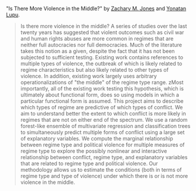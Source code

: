 "Is There More Violence in the Middle?"  by [Zachary M. Jones](http://zmjones.com) and [Yonatan Lupu](http://yonatanlupu.com/).

> Is there more violence in the middle? A series of studies over the last twenty years has suggested that violent outcomes such as civil war and human rights abuses are more common in regimes that are neither full autocracies nor full democracies. Much of the literature takes this notion as a given, despite the fact that it has not been subjected to sufficient testing.  Existing work contains references to multiple types of violence, the outbreak of which is likely related to regime characteristics but also likely related to other types of violence.  In addition, existing work largely uses arbitrary operationalizations of "the middle" of the regime type range. zMost importantly, all of the existing work testing this hypothesis, which is ultimately about functional form, does so using models in which a particular functional form is assumed. This project aims to describe which types of regime are predictive of which types of conflict. We aim to understand better the extent to which conflict is more likely in regimes that are not on either end of the spectrum. We use a random forest-like ensemble of multivariate regression and classification trees to simultaneously predict multiple forms of conflict using a large set of explanatory variables. We compute the marginal relationship between regime type and political violence for multiple measures of regime type to explore the possibly nonlinear and interactive relationship between conflict, regime type, and explanatory variables that are related to regime type and political violence. Our methodology allows us to estimate the conditions (both in terms of regime type and type of violence) under which there is or is not more violence in the middle.
